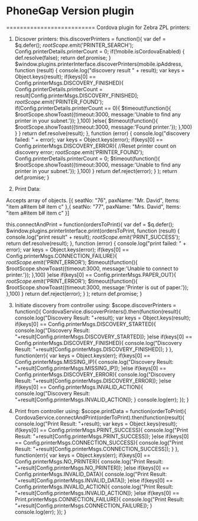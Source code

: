 # PhoneGap Version plugin
==========================
Cordova plugin for Zebra ZPL printers:

1. Dicsover printers:
	this.discoverPrinters = function(){
            var def = $q.defer();
            $rootScope.$emit('PRINTER_SEARCH');
            Config.printerDetails.printerCount = 0;
            if(!mobile.isCordovaEnabled) {
                def.resolve(false);
                return def.promise;
            }
            $window.plugins.printerInterface.discoverPrinters(mobile.ipAddress, function (result) {
                    console.log("discovery result " +
                        result);
                    var keys = Object.keys(result);
                    if(keys[0] == Config.printerMsgs.DISCOVERY_FINISHED){
                        Config.printerDetails.printerCount = result[Config.printerMsgs.DISCOVERY_FINISHED];
                        $rootScope.$emit('PRINTER_FOUND');
                        if(Config.printerDetails.printerCount == 0){
                            $timeout(function(){
                                $rootScope.showToast({timeout:3000, message:'Unable to find any printer in your subnet.'});
                            },100)
                        }else{
                            $timeout(function(){
                                $rootScope.showToast({timeout:3000, message:'Found printer.'});
                            },100)
                        }
                    }
                    return def.resolve(result);
                },
                function (error) {
                    console.log("discovery failed: " + error);
                    var keys = Object.keys(error);
                    if(keys[0] == Config.printerMsgs.DISCOVERY_ERROR){
                        //Reset printer count on discovery error;
                        $rootScope.$emit('PRINTER_FOUND');
                        Config.printerDetails.printerCount = 0;
                        $timeout(function(){
                            $rootScope.showToast({timeout:3000, message:'Unable to find any printer in your subnet.'});
                        },100)
                    }
                    return def.reject(error);
                }
            );
            return def.promise;
        }
        
2. Print Data:

Accepts array of objects.
[{
	seatNo: "76",
	paxName: "Mr. David",
	Items: "item a#item b# item c"
},{
	seatNo: "77",
	paxName: "Mrs. David",
	Items: "item a#item b# item c"
}]

this.connectAndPrint = function(ordersToPrint){
            var def = $q.defer();
            $window.plugins.printerInterface.print(ordersToPrint,
                function (result) {
                    console.log("print result" +
                        result);
                    $rootScope.$emit('PRINT_SUCCESS');
                    return def.resolve(result);
                },
                function (error) {
                    console.log("print failed: " + error);
                    var keys = Object.keys(error);
                    if(keys[0] == Config.printerMsgs.CONNECTION_FAILURE){
                        $rootScope.$emit('PRINT_ERROR');
                        $timeout(function(){
                            $rootScope.showToast({timeout:3000, message:'Unable to connect to printer.'});
                        },100)
                    }else if(keys[0] == Config.printerMsgs.PAPER_OUT){
                        $rootScope.$emit('PRINT_ERROR');
                        $timeout(function(){
                            $rootScope.showToast({timeout:3000, message:'Printer is out of paper.'});
                        },100)
                    }
                    return def.reject(error);
                }
            );
            return def.promise;
        } 
        
3. Initiate discovery from controller using:
$scope.discoverPrinters = function(){
        	CordovaService.discoverPrinters().then(function(result){
                console.log("Discovery Result: "+result);
                var keys = Object.keys(result);
                if(keys[0] == Config.printerMsgs.DISCOVERY_STARTED){
                	console.log("Discovery Result: "+result[Config.printerMsgs.DISCOVERY_STARTED]);
                }else if(keys[0] == Config.printerMsgs.DISCOVERY_FINISHED){
                	console.log("Discovery Result: "+result[Config.printerMsgs.DISCOVERY_FINISHED]);
                }
            }, function(err){
            	var keys = Object.keys(err);
            	if(keys[0] == Config.printerMsgs.MISSING_IP){
            		console.log("Discovery Result: "+result[Config.printerMsgs.MISSING_IP]);
            	}else if(keys[0] == Config.printerMsgs.DISCOVERY_ERROR){
            		console.log("Discovery Result: "+result[Config.printerMsgs.DISCOVERY_ERROR]);
            	}else if(keys[0] == Config.printerMsgs.INVALID_ACTION){
            		console.log("Discovery Result: "+result[Config.printerMsgs.INVALID_ACTION]);
            	}
                console.log(err);
            });
        }
        
4. Print from controller using:
$scope.printData = function(orderToPrint){
    	CordovaService.connectAndPrint(orderToPrint).then(function(result){
            console.log("Print Result: "+result);
            var keys = Object.keys(result);
            if(keys[0] == Config.printerMsgs.PRINT_SUCCESS){
            	console.log("Print Result: "+result[Config.printerMsgs.PRINT_SUCCESS]);
            }else if(keys[0] == Config.printerMsgs.CONNECTION_SUCCESS){
            	console.log("Print Result: "+result[Config.printerMsgs.CONNECTION_SUCCESS]);
            }
        }, function(err){
        	var keys = Object.keys(err);
        	if(keys[0] == Config.printerMsgs.NO_PRINTER){
        		console.log("Print Result: "+result[Config.printerMsgs.NO_PRINTER]);
        	}else if(keys[0] == Config.printerMsgs.INVALID_DATA){
        		console.log("Print Result: "+result[Config.printerMsgs.INVALID_DATA]);
        	}else if(keys[0] == Config.printerMsgs.INVALID_ACTION){
        		console.log("Print Result: "+result[Config.printerMsgs.INVALID_ACTION]);
        	}else if(keys[0] == Print.printerMsgs.CONNECTION_FAILURE){
        		console.log("Print Result: "+result[Config.printerMsgs.CONNECTION_FAILURE]);
        	}
            console.log(err);
        });
    }                

